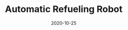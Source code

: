 ---
title: "Automatic Refueling Robot"
draft: false
date: 2020-10-25
description: "This project is the starting point of my scientific research. Through my own exploration, I learned several programming languages, Linux usage, basic computer vision algorithms, Socket communication and GUI programming. I got started with machine learning and deep learning. Meanwhile, I accumulated some experience in edge device transplantation."
tags:
  - Projects
---